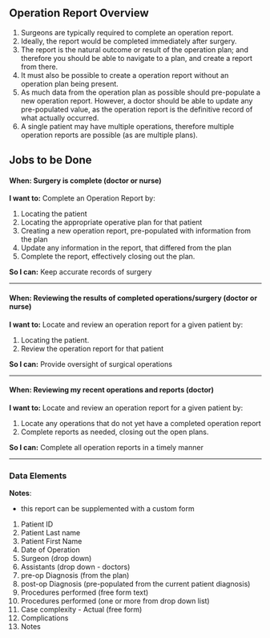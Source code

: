 ## Operation Report Overview

1. Surgeons are typically required to complete an operation report.
2. Ideally, the report would be completed immediately after surgery.
3. The report is the natural outcome or result of the operation plan; and therefore you should be able to navigate to a plan, and create a report from there.
4. It must also be possible to create a operation report without an operation plan being present.
5. As much data from the operation plan as possible should pre-populate a new operation report.  However, a doctor should be able to update any pre-populated value, as the operation report is the definitive record of what actually occurred.
6. A single patient may have multiple operations, therefore multiple operation reports are possible (as are multiple plans).


## Jobs to be Done


#### When: Surgery is complete (doctor or nurse)

**I want to:**  Complete an Operation Report by:
 
1. Locating the patient 
2. Locating the appropriate operative plan for that patient 
3. Creating a new operation report, pre-populated with information from the plan
4. Update any information in the report, that differed from the plan
5. Complete the report, effectively closing out the plan.
 
**So I can:** Keep accurate records of surgery

*** 
 
#### When: Reviewing the results of completed operations/surgery  (doctor or nurse) 

**I want to:**  Locate and review an operation report for a given patient by: 

1. Locating the patient. 
2. Review the operation report for that patient 


**So I can:** Provide oversight of surgical operations

*** 


#### When: Reviewing my recent operations and reports (doctor)

**I want to:**  Locate and review an operation report for a given patient by: 

1. Locate any operations that do not yet have a completed operation report
2. Complete reports as needed, closing out the open plans.


**So I can:** Complete all operation reports in a timely manner

*** 





### Data Elements

**Notes**: 

* this report can be supplemented with a custom form


1. Patient ID  
2. Patient Last name 
3. Patient First Name 
4. Date of Operation
5. Surgeon   (drop down)
6. Assistants (drop down - doctors)
7. pre-op Diagnosis (from the plan) 
8. post-op Diagnosis  (pre-populated from the current patient diagnosis)
9. Procedures performed (free form text)
10. Procedures performed (one or more from drop down list)
11. Case complexity - Actual (free form)
12. Complications
13. Notes